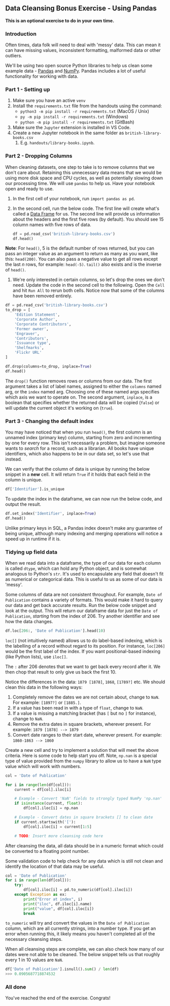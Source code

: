 ## Data Cleansing Bonus Exercise - Using Pandas

**This is an optional exercise to do in your own time.**

### Introduction

Often times, data folk will need to deal with 'messy' data. This can mean it can have missing values, inconsistent formatting, malformed data or other outliers.

We'll be using two open source Python libraries to help us clean some example data - [Pandas](https://pandas.pydata.org/) and [NumPy](https://numpy.org/). Pandas includes a lot of useful functionality for working with data.

### Part 1 - Setting up

1. Make sure you have an active `venv`
1. Install the `requirements.txt` file from the handouts using the command:
    - `python3 -m pip install -r requirements.txt` (MacOS / Unix)
    - `py -m pip install -r requirements.txt` (Windows)
    - `python -m pip install -r requirements.txt` (GitBash)
1. Make sure the `Jupyter` extension is installed in VS Code.
1. Create a new Jupyter notebook in the same folder as `british-library-books.csv`
    1. E.g. `handouts/library-books.ipynb`.

### Part 2 - Dropping Columns

When cleaning datasets, one step to take is to remove columns that we don't care about. Retaining this unnecessary data means that we would be using more disk space and CPU cycles, as well as potentially slowing down our processing time. We will use `pandas` to help us. Have your notebook open and ready to use.

1. In the first cell of your notebook, run `import pandas as pd`.

1. In the second cell, run the below code. The first line will create what's called a [Data Frame](https://www.datacamp.com/community/tutorials/pandas-tutorial-dataframe-python) for us. The second line will provide us information about the headers and the first five rows (by default). You should see 15 column names with five rows of data.

    ```py
    df = pd.read_csv('british-library-books.csv')
    df.head()
    ```

**Note**: For `head()`, 5 is the default number of rows returned, but you can pass an integer value as an argument to return as many as you want, like this: `head(200)`. You can also pass a negative value to get all rows except the last _n_ rows, for example: `head(-5)`. `tail()` also exists and is the inverse of `head()`.

1. We're only interested in certain columns, so let's drop the ones we don't need. Update the code in the second cell to the following. Open the `Cell` and hit `Run All` to rerun both cells. Notice now that some of the columns have been removed entirely.

```py
df = pd.read_csv('british-library-books.csv')
to_drop = [
    'Edition Statement',
    'Corporate Author',
    'Corporate Contributors',
    'Former owner',
    'Engraver',
    'Contributors',
    'Issuance type',
    'Shelfmarks',
    'Flickr URL'
]

df.drop(columns=to_drop, inplace=True)
df.head()
```

The `drop()` function removes rows or columns from our data. The first argument takes a list of label names, assigned to either the `columns` named arg, or the `index` named arg. Choosing one of these named args specifies which axis we want to operate on. The second argument, `inplace`, is a boolean that specifies whether the returned data will be copied (`false`) or will update the current object it's working on (`true`).

### Part 3 - Changing the default index

You may have noticed that when you run `head()`, the first column is an unnamed index (primary key) column, starting from zero and incrementing by one for every row. This isn't necessarily a problem, but imagine someone wants to _search_ for a record, such as a librarian. All books have unique identifiers, which also happens to be in our data set, so let's use that instead.

We can verify that the column of data is unique by running the below snippet in a **new** cell. It will return `True` if it holds that each field in the column is unique.

```py
df['Identifier'].is_unique
```

To update the index in the dataframe, we can now run the below code, and output the result.

```py
df.set_index('Identifier', inplace=True)
df.head()
```

Unlike primary keys in SQL, a Pandas index doesn't make any guarantee of being unique, although many indexing and merging operations will notice a speed up in runtime if it is.

### Tidying up field data

When we read data into a dataframe, the type of our data for each column is called `dtype`, which can hold any Python object, and is somewhat analogous to Python's `str`. It's used to encapsulate any field that doesn't fit as numerical or categorical data. This is useful to us as some of our data is 'messy'.

Some columns of data are not consistent throughout. For example, `Date of Publication` contains a variety of formats. This would make it hard to query our data and get back accurate results. Run the below code snippet and look at the output. This will return our dataframe data for just the `Date of Publication`, _starting_ from the index of 206. Try another identifier and see how the data changes.

```py
df.loc[206:, 'Date of Publication'].head(10)
```

`loc[]` (not intuitively named) allows us to do label-based indexing, which is the labelling of a record without regard to its position. For instance, `loc[206]` would be the first label of the index. If you want positional-based indexing (like Python lists), use `iloc[]`.

The `:` after 206 denotes that we want to get back every record after it. We then chop that result to only give us back the first 10.

Notice the differences in the data: `1879 [1878]`, `1868`, `[1789?]` etc. We should clean this data in the following ways:

1. Completely remove the dates we are not certain about, change to `NaN`. For example: `[1897?]` or `[1885.]`.
1. If a value has been read in with a type of `float`, change to `NaN`.
1. If a value is missing a matching bracket (has `[` but no `]` for instance), change to `NaN`.
1. Remove the extra dates in square brackets, wherever present. For example: `1879 [1878] --> 1879`
1. Convert date ranges to their start date, wherever present. For example: `1860-1863 --> 1860`

Create a new cell and try to implement a solution that will meet the above criteria. Here is some code to help start you off. Note, `np.nan` is a special type of value provided from the `numpy` library to allow us to have a `NaN` type value which will work with numbers.

```py
col = 'Date of Publication'

for i in range(len(df[col])):
    current = df[col].iloc[i]

    # Example - Convert 'NaN' fields to strongly typed NumPy 'np.nan'
    if isinstance(current, float):
        df[col].iloc[i] = np.nan

    # Example - Convert dates in square brackets [] to clean date
    if current.startswith('['):
        df[col].iloc[i] = current[1:5]

    # TODO: Insert more cleansing code here
```

After cleansing the data, all data should be in a numeric format which could be converted to a floating point number.

Some validation code to help check for any data which is still not clean and identify the location of that data may be useful.

```py
col = 'Date of Publication'
for i in range(len(df[col])):
    try:
        df[col].iloc[i] = pd.to_numeric(df[col].iloc[i])
    except Exception as ex:
        print("Error at index", i)
        print("iloc", df.iloc[i].name)
        print("value", df[col].iloc[i])
        break
```

`to_numeric` will try and convert the values in the `Date of Publication` column, which are all currently strings, into a number type. If you get an error when running this, it likely means you haven't completed all of the necessary cleansing steps.

When all cleansing steps are complete, we can also check how many of our dates were not able to be cleaned. The below snippet tells us that roughly every 1 in 10 values are `NaN`.

```py
df['Date of Publication'].isnull().sum() / len(df)
>>> 0.0905687718874532
```

### All done

You've reached the end of the exercise. Congrats!
